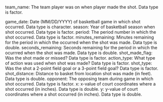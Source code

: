 team_name: The team player was on when player made the shot. Data type is factor.

game_date: Date (MM/DD/YYYY) of basketball game in which shot occurred. Data type is character.
season: Year of basketball season when shot occurred. Data type is factor.
period: The period number in which the shot occurred. Data type is factor.
minutes_remaining: Minutes remaining for the period in which the occurred when the shot was made. Data type is double.
seconds_remaining: Seconds remaining for the period in which the ocurrred when the shot was made. Data type is double.
shot_made_flag: Was the shot made or missed? Data type is factor.
action_type: What type of action was used when shot was made? Data type is factor.
shot_type: Was the shot a 2-point field goal or a 3-point field goal? Data type is factor.
shot_distance: Distance to basket from location shot was made (in feet). Data type is double.
opponent: The opposing team during game in which shot occurred. Data type is factor.
x: x-value of court coordinates where a shot occurred (in inches). Data type is double.
y: y-value of court coordinates where a shot occurred (in inches). Data type is double.
